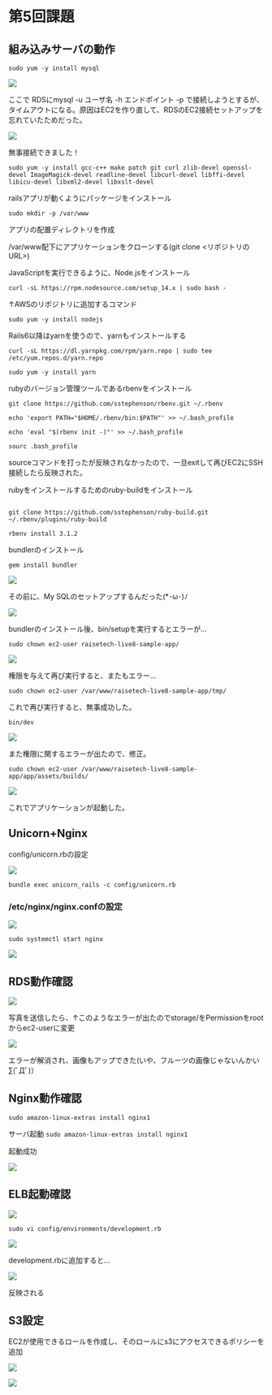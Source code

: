 # 第5回課題

## 組み込みサーバの動作

``` sudo yum -y install mysql ```

![](image/install_mysql.png)

ここで RDSにmysql -u ユーザ名 -h エンドポイント -p で接続しようとするが、タイムアウトになる。原因はEC2を作り直して、RDSのEC2接続セットアップを忘れていたためだった。

![](image/connect_mysql.png)

無事接続できました！

```sudo yum -y install gcc-c++ make patch git curl zlib-devel openssl-devel ImageMagick-devel readline-devel libcurl-devel libffi-devel libicu-devel libxml2-devel libxslt-devel```

railsアプリが動くようにパッケージをインストール

```sudo mkdir -p /var/www```

アプリの配置ディレクトリを作成


/var/www配下にアプリケーションをクローンする(git clone <リポジトリのURL>)

JavaScriptを実行できるように、Node.jsをインストール

```curl -sL https://rpm.nodesource.com/setup_14.x | sudo bash -```

↑AWSのリポジトリに追加するコマンド

```sudo yum -y install nodejs```

Rails6以降はyarnを使うので、yarnもインストールする

```curl -sL https://dl.yarnpkg.com/rpm/yarn.repo | sudo tee /etc/yum.repos.d/yarn.repo```

```sudo yum -y install yarn```

rubyのバージョン管理ツールであるrbenvをインストール


```
git clone https://github.com/sstephenson/rbenv.git ~/.rbenv

echo 'export PATH="$HOME/.rbenv/bin:$PATH"' >> ~/.bash_profile

echo 'eval "$(rbenv init -)"' >> ~/.bash_profile

sourc .bash_profile

```


sourceコマンドを打ったが反映されなかったので、一旦exitして再びEC2にSSH接続したら反映された。

rubyをインストールするためのruby-buildをインストール


```

git clone https://github.com/sstephenson/ruby-build.git ~/.rbenv/plugins/ruby-build

rbenv install 3.1.2

```


bundlerのインストール

```gem install bundler```

![](image/bundler_error.png)

その前に、My SQLのセットアップするんだった(*･ω･)ﾉ

![](image/bin/setup_error.png)


bundlerのインストール後、bin/setupを実行するとエラーが…


```sudo chown ec2-user raisetech-live8-sample-app/```

![](image/bin/setup_error2.png)

権限を与えて再び実行すると、またもエラー…



```sudo chown ec2-user /var/www/raisetech-live8-sample-app/tmp/```


これで再び実行すると、無事成功した。


```bin/dev```

![](image/bin/dev_error.png)

また権限に関するエラーが出たので、修正。


```sudo chown ec2-user /var/www/raisetech-live8-sample-app/app/assets/builds/```

![](image/app_ok.png)

これでアプリケーションが起動した。


## Unicorn+Nginx

config/unicorn.rbの設定

![](image/unicorn_conf.png)

```bundle exec unicorn_rails -c config/unicorn.rb```

### /etc/nginx/nginx.confの設定

![](image/nginx_conf.png)

```sudo systemctl start nginx```

![](image/unicorn+nginx.png)



## RDS動作確認

![](image/elb_error.png)

写真を送信したら、↑このようなエラーが出たのでstorage/をPermissionをrootからec2-userに変更

![](image/RDS_ok.png)

エラーが解消され、画像もアップできた(いや、フルーツの画像じゃないんかい∑(ﾟДﾟ)）



##  Nginx動作確認

```sudo amazon-linux-extras install nginx1```


サーバ起動
```sudo amazon-linux-extras install nginx1```


起動成功

![](nginx_ok.png)

## ELB起動確認

![](image/RDS_error.png)

```sudo vi config/environments/development.rb```

![](image/development.png)

development.rbに追加すると…

![](image/elb_ok.png)


反映される



## S3設定


EC2が使用できるロールを作成し、そのロールにs3にアクセスできるポリシーを追加

![](image/lecture05-role.png)

![](image/aws-configure.png)



